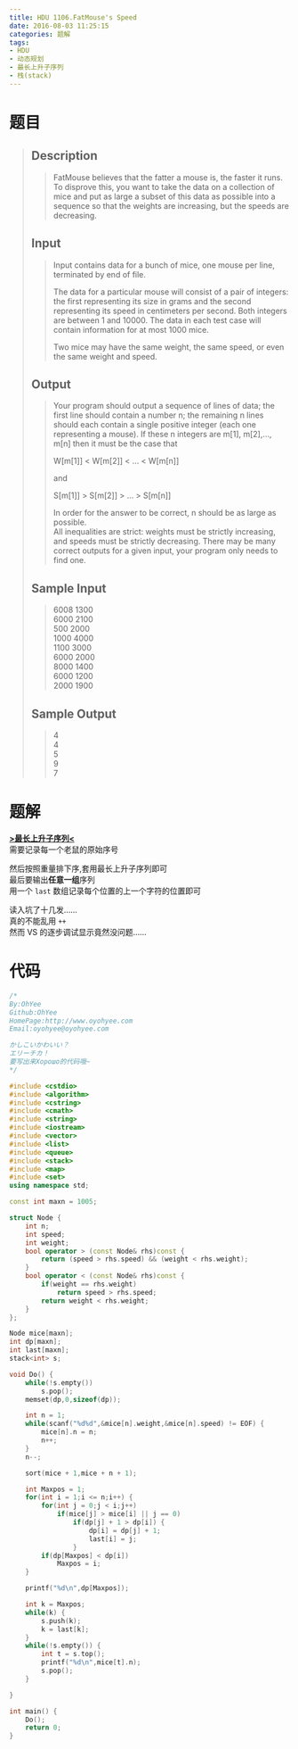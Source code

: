 ```yaml
---
title: HDU 1106.FatMouse's Speed
date: 2016-08-03 11:25:15
categories: 题解
tags:
- HDU
- 动态规划
- 最长上升子序列
- 栈(stack)
---
```

# 题目
> 
> ## Description  
>> FatMouse believes that the fatter a mouse is, the faster it runs. To disprove this, you want to take the data on a collection of mice and put as large a subset of this data as possible into a sequence so that the weights are increasing, but the speeds are decreasing.   
>> <!--more-->  
> 
> ## Input  
>> Input contains data for a bunch of mice, one mouse per line, terminated by end of file.   
>>   
>> The data for a particular mouse will consist of a pair of integers: the first representing its size in grams and the second representing its speed in centimeters per second. Both integers are between 1 and 10000. The data in each test case will contain information for at most 1000 mice.   
>>   
>> Two mice may have the same weight, the same speed, or even the same weight and speed.   
> 
> ## Output  
>> Your program should output a sequence of lines of data; the first line should contain a number n; the remaining n lines should each contain a single positive integer (each one representing a mouse). If these n integers are m[1], m[2],..., m[n] then it must be the case that   
>>   
>> W[m[1]] < W[m[2]] < ... < W[m[n]]   
>>   
>> and   
>>   
>> S[m[1]] > S[m[2]] > ... > S[m[n]]   
>>   
>> In order for the answer to be correct, n should be as large as possible.   
>> All inequalities are strict: weights must be strictly increasing, and speeds must be strictly decreasing. There may be many correct outputs for a given input, your program only needs to find one.   
> 
> ## Sample Input  
>> 6008 1300  
>> 6000 2100  
>> 500 2000  
>> 1000 4000  
>> 1100 3000  
>> 6000 2000  
>> 8000 1400  
>> 6000 1200  
>> 2000 1900  
> 
> ## Sample Output  
>> 4  
>> 4  
>> 5  
>> 9  
>> 7  


# 题解
[**>最长上升子序列<**](/post/Algorithm/LIS.html)  
需要记录每一个老鼠的原始序号  

然后按照重量排下序,套用最长上升子序列即可  
最后要输出**任意一组**序列  
用一个 `last` 数组记录每个位置的上一个字符的位置即可  

读入坑了十几发……  
真的不能乱用 `++`  
然而 VS 的逐步调试显示竟然没问题……


# 代码
```cpp FatMouse's Speed https://github.com/OhYee/ACM.github.io/blob/master\HDU\1106.FatMouse's%20Speed.cpp 代码备份
/*
By:OhYee
Github:OhYee
HomePage:http://www.oyohyee.com
Email:oyohyee@oyohyee.com

かしこいかわいい？
エリーチカ！
要写出来Хорошо的代码哦~
*/

#include <cstdio>
#include <algorithm>
#include <cstring>
#include <cmath>
#include <string>
#include <iostream>
#include <vector>
#include <list>
#include <queue>
#include <stack>
#include <map>
#include <set>
using namespace std;

const int maxn = 1005;

struct Node {
	int n;
	int speed;
	int weight;
	bool operator > (const Node& rhs)const {
		return (speed > rhs.speed) && (weight < rhs.weight);
	}
	bool operator < (const Node& rhs)const {
		if(weight == rhs.weight)
			return speed > rhs.speed;
		return weight < rhs.weight;
	}
};

Node mice[maxn];
int dp[maxn];
int last[maxn];
stack<int> s;

void Do() {
	while(!s.empty())
		s.pop();
	memset(dp,0,sizeof(dp));

	int n = 1;
	while(scanf("%d%d",&mice[n].weight,&mice[n].speed) != EOF) {
		mice[n].n = n;
		n++;
	}
	n--;

	sort(mice + 1,mice + n + 1);

	int Maxpos = 1;
	for(int i = 1;i <= n;i++) {
		for(int j = 0;j < i;j++)
			if(mice[j] > mice[i] || j == 0)
				if(dp[j] + 1 > dp[i]) {
					dp[i] = dp[j] + 1;
					last[i] = j;
				}
		if(dp[Maxpos] < dp[i])
			Maxpos = i;
	}

	printf("%d\n",dp[Maxpos]);

	int k = Maxpos;
	while(k) {
		s.push(k);
		k = last[k];
	}
	while(!s.empty()) {
		int t = s.top();
		printf("%d\n",mice[t].n);
		s.pop();
	}

}

int main() {
	Do();
	return 0;
}
```